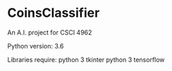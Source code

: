 # CoinsClassifier
An A.I. project for CSCI 4962

Python version: 3.6

Libraries require:
  python 3 tkinter
  python 3 tensorflow
